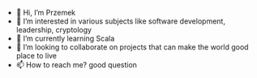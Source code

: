 - 👋 Hi, I’m Przemek
- 👀 I’m interested in various subjects like software development, leadership, cryptology
- 🌱 I’m currently learning Scala
- 💞️ I’m looking to collaborate on projects that can make the world good place to live
- 📫 How to reach me? good question

<!---
przemeksokoleoko/przemeksokoleoko is a ✨ special ✨ repository because its `README.md` (this file) appears on your GitHub profile.
You can click the Preview link to take a look at your changes.
--->
